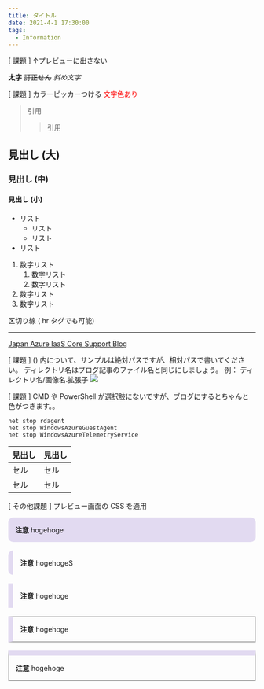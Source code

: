 ```yaml
---
title: タイトル
date: 2021-4-1 17:30:00
tags:
  - Information
---
```


[ 課題 ] ↑プレビューに出さない

**太字**
~~訂正せん~~
*斜め文字*

[ 課題 ] カラーピッカーつける 
<span style="color:red;">文字色あり</span>

> 引用
>> 引用

## 見出し (大)
### 見出し (中)
#### 見出し (小)

- リスト
   - リスト
   - リスト
- リスト

1. 数字リスト
   1. 数字リスト
   2. 数字リスト
2. 数字リスト
3. 数字リスト

区切り線 ( hr タグでも可能)

------------

[Japan Azure IaaS Core Support Blog](https://jpaztech.github.io/blog/ "Japan Azure IaaS Core Support Blog")

[ 課題 ] () 内について、サンプルは絶対パスですが、相対パスで書いてください。
ディレクトリ名はブログ記事のファイル名と同じにしましょう。
例： ディレクトリ名/画像名.拡張子
![](https://jpaztech.github.io/blog/vm/re-install-windows-azure-guest-agent/service.png)

[ 課題 ] CMD や PowerShell が選択肢にないですが、ブログにするとちゃんと色がつきます。。
```CMD
net stop rdagent
net stop WindowsAzureGuestAgent
net stop WindowsAzureTelemetryService
```

| 見出し  | 見出し  |
| ------------ | ------------ |
| セル  | セル  |
|  セル | セル  |


[ その他課題 ]
プレビュー画面の CSS を適用

<div style="background-color:#e2daf1 !important; padding: 1px 14px !important; border-radius: 10px !important;">

**注意**
hogehoge

</div>
<br>

<div style="border-left:10px #e2daf1 solid!important; padding: 1px 14px !important; border-radius: 10px !important;">

**注意**
hogehogeS

</div>
<br>

<div style="border-left:10px #e2daf1 solid!important; padding: 1px 14px !important;">

**注意**
hogehoge

</div>

<br>

<div style="border-left:10px #e2daf1 solid !important;border-top: 1px #A9A9A9 solid !important; border-right: 1px #A9A9A9 solid !important; border-bottom: 2px #A9A9A9 solid !important; padding: 1px 14px !important;">

**注意**
hogehoge

</div>
<br>

<div style="border-top:10px #e2daf1 solid !important;border-left: 1px #A9A9A9 solid !important; border-right: 1px #A9A9A9 solid !important; border-bottom: 2px #A9A9A9 solid !important; padding: 1px 14px !important;">

**注意**
hogehoge

</div>